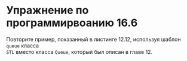 # Упражнение по программирвоанию 16.6  
Повторите пример, показанный в листинге 12.12, используя шаблон `queue` класса  
`STL` вместо класса `Queue`, который был описан в главе 12.  
